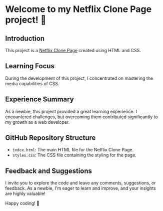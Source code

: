 <h1>Welcome to my Netflix Clone Page project! 🎉</h1>

<h2>Introduction</h2>
    <p>This project is a <a href = "https://aniketofficial540.github.io/Netflix-Clone/">Netflix Clone Page</a> created using HTML and CSS.</p>
   
<h2>Learning Focus</h2>
    <p>During the development of this project, I concentrated on mastering the media capabilities of CSS.</p>
    
<h2>Experience Summary</h2>
    <p>As a newbie, this project provided a great learning experience. I encountered challenges, but overcoming them contributed significantly to my growth as a web developer.</p>

<h2>GitHub Repository Structure</h2>
    <ul>
        <li><code>index.html</code>: The main HTML file for the Netflix Clone Page.</li>
        <li><code>styles.css</code>: The CSS file containing the styling for the page.</li>
    </ul>

<h2>Feedback and Suggestions</h2>
    <p>I invite you to explore the code and leave any comments, suggestions, or feedback. As a newbie, I'm eager to learn and improve, and your insights are highly valuable!</p>

<p>Happy coding! 🚀</p>
